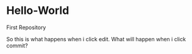 # Hello-World
First Repository


So this is what happens when i click edit.
What will happen when i click commit?
